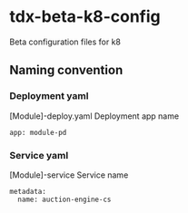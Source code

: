 # tdx-beta-k8-config
Beta configuration files for k8

## Naming convention
### Deployment yaml
[Module]-deploy.yaml
Deployment app name

```
app: module-pd

```

### Service yaml
[Module]-service
Service name

```
metadata:
  name: auction-engine-cs

```

